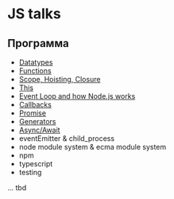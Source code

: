 # JS talks

## Программа

- [Datatypes](./datatypes/README.md)
- [Functions](./functions/README.md)
- [Scope, Hoisting, Closure](./functions/README.md)
- [This](./this/README.md)
- [Event Loop and how Node.js works](./eventloop/README.md)
- [Callbacks](./callbacks/README.md)
- [Promise](./promise/README.md)
- [Generators](./generators/README.md)
- [Async/Await](./async-await/README.md)
- eventEmitter & child_process
- node module system & ecma module system
- npm
- typescript
- testing

... tbd
